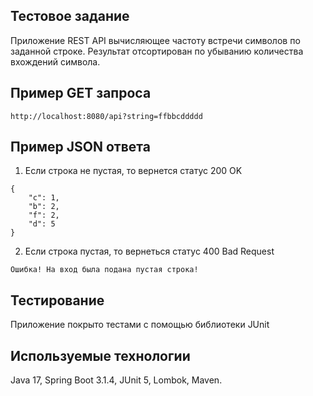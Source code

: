 ## Тестовое задание 
Приложение REST API вычисляющее частоту встречи символов по заданной строке. 
Результат отсортирован по убыванию количества вхождений символа.
##  Пример GET запроса
```
http://localhost:8080/api?string=ffbbcddddd
```
##  Пример JSON ответа
1. Если строка не пустая, то вернется статус 200 OK
```
{
    "c": 1,
    "b": 2,
    "f": 2,
    "d": 5
}
```
2. Если строка пустая, то вернеться статус 400 Bad Request
```
Ошибка! На вход была подана пустая строка!
```
##  Тестирование
Приложение покрыто тестами с помощью библиотеки JUnit
##  Используемые технологии
Java 17, Spring Boot 3.1.4, JUnit 5, Lombok, Maven.